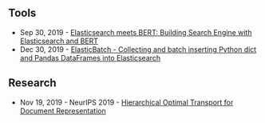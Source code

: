 ## Tools
- Sep 30, 2019 - [Elasticsearch meets BERT: Building Search Engine with Elasticsearch and BERT](https://towardsdatascience.com/elasticsearch-meets-bert-building-search-engine-with-elasticsearch-and-bert-9e74bf5b4cf2)
- Dec 30, 2019 - [ElasticBatch - Collecting and batch inserting Python dict and Pandas DataFrames into Elasticsearch](https://github.com/dkaslovsky/ElasticBatch)

## Research
- Nov 19, 2019 - NeurIPS 2019 - [Hierarchical Optimal Transport for Document Representation](https://arxiv.org/abs/1906.10827)


